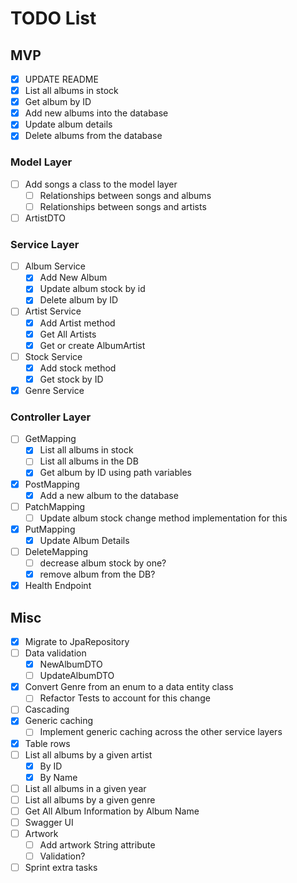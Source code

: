 # TODO List
## MVP
- [x] UPDATE README
- [x] List all albums in stock
- [x] Get album by ID
- [x] Add new albums into the database
- [x] Update album details
- [x] Delete albums from the database
### Model Layer
- [ ] Add songs a class to the model layer
  - [ ] Relationships between songs and albums
  - [ ] Relationships between songs and artists
- [ ] ArtistDTO
### Service Layer
- [ ] Album Service
  - [x] Add New Album
  - [x] Update album stock by id
  - [x] Delete album by ID
- [ ] Artist Service
  - [x] Add Artist method
  - [x] Get All Artists
  - [x] Get or create AlbumArtist
- [ ] Stock Service
  - [x] Add stock method
  - [x] Get stock by ID
- [x] Genre Service
### Controller Layer
- [ ] GetMapping
  - [x] List all albums in stock
  - [ ] List all albums in the DB
  - [x] Get album by ID using path variables
- [x] PostMapping
  - [x] Add a new album to the database
- [ ] PatchMapping
  - [ ] Update album stock change method implementation for this
- [x] PutMapping
  - [x] Update Album Details
- [ ] DeleteMapping
    - [ ] decrease album stock by one?
    - [x] remove album from the DB?
- [x] Health Endpoint
## Misc
- [x] Migrate to JpaRepository
- [ ] Data validation
  - [x] NewAlbumDTO
  - [ ] UpdateAlbumDTO
- [x] Convert Genre from an enum to a data entity class
  - [ ] Refactor Tests to account for this change
- [ ] Cascading
- [x] Generic caching
  - [ ] Implement generic caching across the other service layers
- [x] Table rows
- [ ] List all albums by a given artist
  - [x] By ID
  - [x] By Name
- [ ] List all albums in a given year
- [ ] List all albums by a given genre
- [ ] Get All Album Information by Album Name
- [ ] Swagger UI
- [ ] Artwork
  - [ ] Add artwork String attribute
  - [ ] Validation?
- [ ] Sprint extra tasks